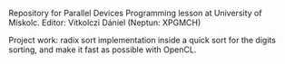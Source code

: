 Repository for Parallel Devices Programming lesson at University of Miskolc. Editor: Vitkolczi Dániel (Neptun: XPGMCH)

Project work: radix sort implementation inside a quick sort for the digits sorting, and make it fast as possible with OpenCL.
